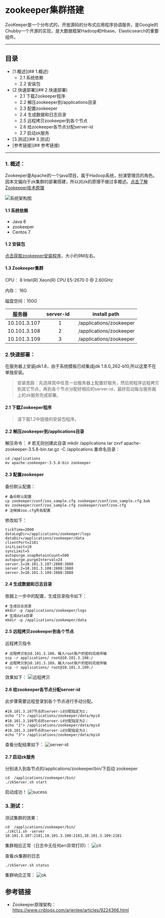 # zookeeper集群搭建
ZooKeeper是一个分布式的，开放源码的分布式应用程序协调服务，是Google的Chubby一个开源的实现，是大数据框架Hadoop和Hbase、Elasticsearch的重要组件。

----------
## 目录
* [1.概述](## 1.概述)
	* 2.1 系统依赖
    * 2.2 安装包
* [2.快速部署](## 2.快速部署)
    * 2.1 下载Zookeeper程序
    * 2.2 解压zookeeper到/applications目录
    * 2.3 配置zookeeper
    * 2.4 生成数据和日志目录
    * 2.5 远程拷贝zookeeper到各个节点
    * 2.6 给zookeeper各节点分配server-id
    * 2.7 启动zk服务
* [3.测试](## 3.测试)
* [参考链接](## 参考链接) 

----------

### 1. 概述：
Zookeeper是Apache的一个java项目，属于Hadoop系统，扮演管理员的角色。因本文偏向于zk集群的部署搭建，所以对zk的原理不做过多概述。[点击了解Zookeeper技术原理](https://www.cnblogs.com/arjenlee/articles/9224366.html)

![系统架构图](./pictures/zkjg.png)

#### 1.1 系统依赖
- Java 8
- zookeeper
- Centos 7

#### 1.2 安装包
[点击获取zookeeper安装程序](./install/apache-zookeeper-3.5.8-bin.tar.gz)，大小约9M左右。

#### 1.3 Zookeeper集群
CPU： 8  Intel(R) Xeon(R) CPU E5-2670 0 @ 2.60GHz

内存： 16G

磁盘空间：100G

| 服务器         | server-id      |install path    |
| ------------- |:-------------:|:-------------:|
| 10.101.3.107  |  1             |/applications/zookeeper |
| 10.101.3.108  |  2             |/applications/zookeeper |
| 10.101.3.109  |  3             |/applications/zookeeper |


### 2.快速部署：
在服务器上安装jdk1.8，由于系统模板已经集成jdk 1.8.0_262-b10,所以这里不在单独安装。
> 安装思路：先选择其中任意一台服务器上配置好服务，然后把程序远程拷贝到其它节点，再到各个节点分配好相应的server-id，最好启动每台服务器上的zk服务完成部署。

#### 2.1 下载Zookeeper程序
> 请下载1.2中链接的安装包程序。

#### 2.2 解压zookeeper到/applications目录
解压命令：
	# 若无则创建此目录
	mkdir /applications
	tar zxvf  apache-zookeeper-3.5.8-bin.tar.gz -C /applications
重命名目录：

	cd /applications
	mv apache-zookeeper-3.5.8-bin zookeeper

#### 2.3 配置zookeeper
备份默认配置：

	# 备份默认配置
	cp zookeeper/conf/zoo_sample.cfg zookeeper/conf/zoo_sample.cfg.bak
	mv zookeeper/conf/zoo_sample.cfg zookeeper/conf/zoo.cfg
	# 注释掉zoo.cfg所有配置

修改如下：

    tickTime=2000
	dataLogDir=/applications/zookeeper/logs
	dataDir=/applications/zookeeper/data
	clientPort=2181
	initLimit=10
	syncLimit=5
	autopurge.snapRetainCount=500
	autopurge.purgeInterval=24
	server.1=10.101.3.107:2888:3888
	server.2=10.101.3.108:2888:3888
	server.3=10.101.3.109:2888:3888

#### 2.4 生成数据和日志目录
依据上一步中的配置，生成目录指令如下：

	# 生成日志目录
	mkdir -p /applications/zookeeper/logs
	# 生成data目录
	mkdir -p /applications/zookeeper/data

#### 2.5 远程拷贝zookeeper到各个节点
远程拷贝指令

	# 远程拷贝到10.101.3.108，输入root账户的密码完成传输
	scp -r applications/ root@10.101.3.108:/
	# 远程拷贝到10.101.3.109，输入root账户的密码完成传输
	scp -r applications/ root@10.101.3.109:/

效果如下：
![远程拷贝](./pictures/yckb.png)

#### 2.6 给zookeeper各节点分配server-id
此步骤需要远程登录到各个节点进行手动分配。

	#10.101.3.107节点的server-id分配指定为1；
	echo "1"> /applications/zookeeper/data/myid
	#10.101.3.108节点的server-id分配指定为2； 
	echo "2"> /applications/zookeeper/data/myid
	#10.101.3.109节点的server-id分配指定为3；
	echo "3"> /applications/zookeeper/data/myid
查看分配结果如下：
![server-id](./pictures/server-id.png)

#### 2.7 启动zk服务
分别进入到各节点的/applications/zookeeper/bin/下启动 zookeeper

	cd  /applications/zookeeper/bin/
	./zkServer.sh start

启动成功！
![sucess](./pictures/sucess.png)

### 3.测试：
测试集群的效果：

	cd  /applications/zookeeper/bin/
	./zkCli.sh -server 10.101.3.107:2181,10.101.3.108:2181,10.101.3.109:2181

集群相应正常（日志中无任何err异常打印）：
![cli](./pictures/cli.png)

查看zk集群的日志
	
	./zkServer.sh status

集群响应正常：
![ok](./pictures/ok.png)

## 参考链接
- Zookeeper原理架构：https://www.cnblogs.com/arjenlee/articles/9224366.html